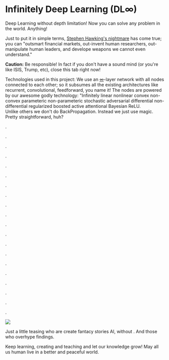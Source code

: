 # Infinitely Deep Learning (DL∞)
Deep Learning without depth limitation! Now you can solve any problem in the world. Anything! 

Just to put it in simple terms, [Stephen Hawking's nightmare](http://www.independent.co.uk/news/science/stephen-hawking-transcendence-looks-at-the-implications-of-artificial-intelligence-but-are-we-taking-9313474.html) has come true; you can "outsmart financial markets, out-invent human researchers, out-manipulate human leaders, and develope weapons we cannot even understand."

**Caution:** Be responsible! In fact if you don't have a sound mind (or you're like ISIS, Trump, etc), close this tab right now! 

Technologies used in this project: We use an [∞](https://en.wikipedia.org/wiki/Limits_to_computation)-layer network with all nodes connected to each other; so it subsumes all the existing architectures like recurrent, convolutional, feedforward, you name it! The nodes are powered by our awesome godly technology: "Infinitely linear nonlinear convex non-convex parameteric non-parameteric stochastic adversarial differential non-differential regularized boosted active attentional Bayesian ReLU.  
Unlike others we don't do BackPropagation. Instead we just use magic. Pretty straightforward, huh? 

 .
 
 . 
 
 . 
 
 .
 
 . 
 
 . 
 
 .
 
 . 
 
 . 
 
 .
 
 . 
 
 . 
 
 .
 
 . 
 
 . 
 
 .
 
 . 
 
 . 
 
 .
 
 . 
 
 
 
 ![](http://sd.keepcalm-o-matic.co.uk/i-w600/haha-i-was-just-kidding-you.jpg)
 
 Just a little teasing who are create fantacy stories AI, without . 
 And those who overhype findings. 
 
 Keep learning, creating and teaching and let our knowledge grow! May all us human live in a better and peaceful world. 
